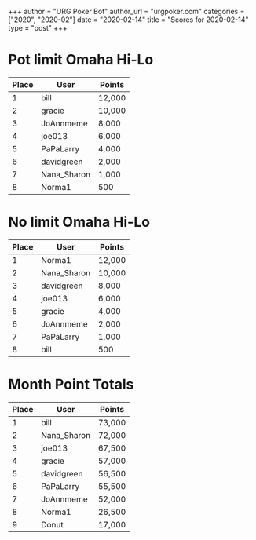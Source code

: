 +++
author = "URG Poker Bot"
author_url = "urgpoker.com"
categories = ["2020", "2020-02"]
date = "2020-02-14"
title = "Scores for 2020-02-14"
type = "post"
+++
# Pot limit Omaha Hi-Lo

| Place | User | Points |
|-------|------|--------|
| 1 | bill | 12,000 |
| 2 | gracie | 10,000 |
| 3 | JoAnnmeme | 8,000 |
| 4 | joe013 | 6,000 |
| 5 | PaPaLarry | 4,000 |
| 6 | davidgreen | 2,000 |
| 7 | Nana_Sharon | 1,000 |
| 8 | Norma1 | 500 |

# No limit Omaha Hi-Lo

| Place | User | Points |
|-------|------|--------|
| 1 | Norma1 | 12,000 |
| 2 | Nana_Sharon | 10,000 |
| 3 | davidgreen | 8,000 |
| 4 | joe013 | 6,000 |
| 5 | gracie | 4,000 |
| 6 | JoAnnmeme | 2,000 |
| 7 | PaPaLarry | 1,000 |
| 8 | bill | 500 |

# Month Point Totals

| Place | User | Points |
|-------|------|--------|
| 1 | bill | 73,000 |
| 2 | Nana_Sharon | 72,000 |
| 3 | joe013 | 67,500 |
| 4 | gracie | 57,000 |
| 5 | davidgreen | 56,500 |
| 6 | PaPaLarry | 55,500 |
| 7 | JoAnnmeme | 52,000 |
| 8 | Norma1 | 26,500 |
| 9 | Donut | 17,000 |
